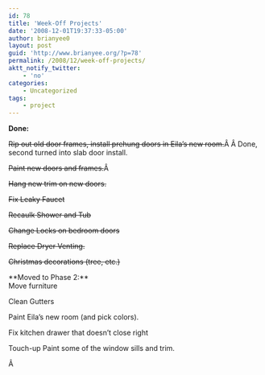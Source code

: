 ```yaml
---
id: 78
title: 'Week-Off Projects'
date: '2008-12-01T19:37:33-05:00'
author: brianyee0
layout: post
guid: 'http://www.brianyee.org/?p=78'
permalink: /2008/12/week-off-projects/
aktt_notify_twitter:
    - 'no'
categories:
    - Uncategorized
tags:
    - project
---
```


**Done:**

<span style="text-decoration: line-through;">Rip out old door frames, install prehung doors in Eila’s new room.</span>Â Â Done, second turned into slab door install.

<span style="text-decoration: line-through;">Paint new doors and frames.</span>Â

<span style="text-decoration: line-through;">Hang new trim on new doors.</span>

<span style="text-decoration: line-through;">Fix Leaky Faucet</span>

<span style="text-decoration: line-through;">Recaulk Shower and Tub</span>

<span style="text-decoration: line-through;">C</span><span style="text-decoration: line-through;">hange Locks on bedroom doors</span>

<span style="text-decoration: line-through;">Replace Dryer Venting.</span>

<span style="text-decoration: line-through;">Christmas decorations (tree, etc.)</span>

<div>**Moved to Phase 2:**</div>Move furniture

Clean Gutters

Paint Eila’s new room (and pick colors).

<div>Fix kitchen drawer that doesn’t close right

Touch-up Paint some of the window sills and trim.

Â

</div>